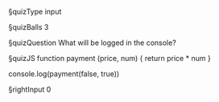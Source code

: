 §quizType
input

§quizBalls
3



§quizQuestion
What will be logged in the console?



§quizJS
function payment (price, num) {
  return price * num
}

console.log(payment(false, true))



§rightInput
0
